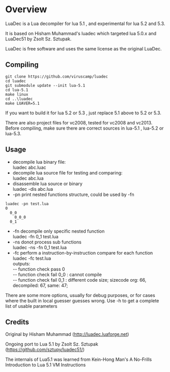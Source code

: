 Overview
========

LuaDec is a Lua decompiler for lua 5.1 , and experimental for lua 5.2 and 5.3.

It is based on Hisham Muhammad's luadec which targeted lua 5.0.x and LuaDec51 by Zsolt Sz. Sztupak.

LuaDec is free software and uses the same license as the original LuaDec.


Compiling
---------
```
git clone https://github.com/viruscamp/luadec
cd luadec
git submodule update --init lua-5.1
cd lua-5.1
make linux
cd ..\luadec
make LUAVER=5.1
```

If you want to build it for lua 5.2 or 5.3 , just replace 5.1 above to 5.2 or 5.3.

There are also project files for vc2008, tested for vc2008 and vc2013.  
Before compiling, make sure there are correct sources in lua-5.1 , lua-5.2 or lua-5.3.


Usage
-----
* decompile lua binary file:  
  luadec abc.luac  
* decompile lua source file for testing and comparing:  
    luadec abc.lua  
* disassemble lua source or binary  
    luadec -dis abc.lua  
* -pn print nested functions structure, could be used by -fn  
```
luadec -pn test.lua
0
  0_0
    0_0_0
  0_1
```
* -fn decompile only specific nested function  
    luadec -fn 0_1 test.lua  
* -ns donot process sub functions  
    luadec -ns -fn 0_1 test.lua  
* -fc perform a instruction-by-instruction compare for each function  
    luadec -fc test.lua  
outputs:  
-- function check pass 0  
-- function check fail 0_0 : cannot compile  
-- function check fail 0_1 :  different code size; sizecode org: 66, decompiled: 67, same: 47;   

There are some more options, usually for debug purposes, or for cases where the built in local guesser guesses wrong.
Use -h to get a complete list of usable parameters


Credits
-------

Original by Hisham Muhammad (http://luadec.luaforge.net)
 
Ongoing port to Lua 5.1 by Zsolt Sz. Sztupak (https://github.com/sztupy/luadec51/)

The internals of Lua5.1 was learned from Kein-Hong Man's A No-Frills Introduction to Lua 5.1 VM Instructions
